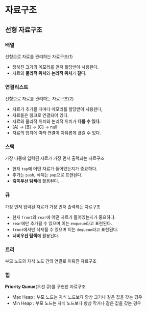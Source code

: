 # 자료구조
## 선형 자료구조
### 배열
선형으로 자료를 관리하는 자료구조(1)
- 정해진 크기의 메모리를 먼저 할당받아 사용한다.
- 자료의 **물리적 위치**와 **논리적 위치**가 **같다**.

### 연결리스트
선형으로 자료를 관리하는 자료구조(2)
- 자료가 추가될 때마다 메모리를 할당받아 사용한다,
- 자료들은 링크로 연결되어 있다.
- 자료의 물리적 위치와 논리적 위치가 **다를 수 있다**.
- [A] → [B] → [C] → null
- 자료의 입퇴에 따라 연결이 자유롭게 끊길 수 있다.

### 스택
가장 나중에 입력된 자료가 가장 먼저 출력되는 자료구조
- 현재 `top`에 어떤 자료가 들어있는지가 중요하다.
- 추가는 `push`, 삭제는 `pop`으로 표현된다.
- **깊이우선 탐색**에 활용된다.

### 큐
가장 먼저 입력된 자료가 가장 먼저 출력되는 자료구조
- 현재 `front`와 `rear`에 어떤 자료가 들어있는지가 중요하다.
- `rear`에만 추가될 수 있으며 이는 `enqueue`라고 표현된다.
- `front`에서만 삭제될 수 있으며 이는 `dequeue`라고 표현된다.
- **너비우선 탐색**에 활용된다.

### 트리
부모 노드와 자식 노드 간의 연결로 이뤄진 자료구조

### 힙
**Priority Queue**(우선 큐)를 구현한 자료구조
- Max Heap : 부모 노드는 자식 노드보다 항상 크거나 같은 값을 갖는 경우
- Min Heap : 부모 노드는 자식 노드보다 항상 작거나 같은 값을 갖는 경우